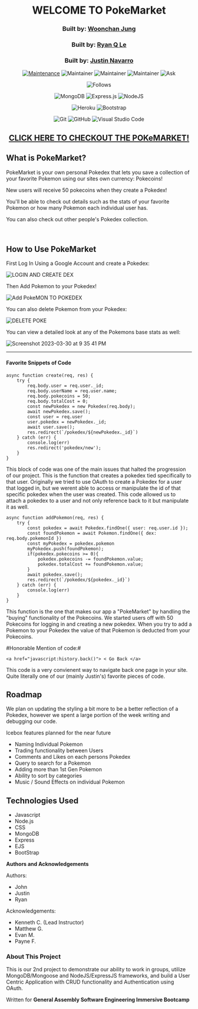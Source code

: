 <div align="center">

# WELCOME TO PokeMarket
### Built by: **[Woonchan Jung](https://www.linkedin.com/in/woonchanjung/)**
### Built by: **[Ryan Q Le](https://www.linkedin.com/in/ryanqle/)**
### Built by: **[Justin Navarro](https://www.linkedin.com/in/justin-navarro/)**

[![Maintenance](https://img.shields.io/badge/Maintained%3F-yes-green.svg)](https://GitHub.com/Naereen/StrapDown.js/graphs/commit-activity)
![Maintainer](https://img.shields.io/badge/Maintainer-woonchanjung-blue)
![Maintainer](https://img.shields.io/badge/Maintainer-ryanqle-blue)
![Maintainer](https://img.shields.io/badge/Maintainer-justinnavarr0-blue)
![Ask](https://img.shields.io/badge/Ask%20me-anything-1abc9c.svg)

![Follows](https://img.shields.io/github/followers/ryanqle.svg?style=social&label=Follow&maxAge=2592000)

![MongoDB](https://img.shields.io/badge/MongoDB-%234ea94b.svg?style=for-the-badge&logo=mongodb&logoColor=white)
![Express.js](https://img.shields.io/badge/express.js-%23404d59.svg?style=for-the-badge&logo=express&logoColor=%2361DAFB)
![NodeJS](https://img.shields.io/badge/node.js-6DA55F?style=for-the-badge&logo=node.js&logoColor=white)

![Heroku](https://img.shields.io/badge/heroku-%23430098.svg?style=for-the-badge&logo=heroku&logoColor=white)
![Bootstrap](https://img.shields.io/badge/bootstrap-%23563D7C.svg?style=for-the-badge&logo=bootstrap&logoColor=white)

![Git](https://img.shields.io/badge/GIT-E44C30?style=for-the-badge&logo=git&logoColor=white)
![GitHub](https://img.shields.io/badge/GitHub-100000?style=for-the-badge&logo=github&logoColor=white)
![Visual Studio Code](https://img.shields.io/badge/Visual_Studio_Code-0078D4?style=for-the-badge&logo=visual%20studio%20code&logoColor=white)


## **[CLICK HERE TO CHECKOUT THE POKeMARKET!](https://pokemarket.herokuapp.com/pokemon)**
</div>

## What is PokeMarket?
PokeMarket is your own personal Pokedex that lets you save a collection of your favorite Pokemon using our sites own currency: Pokecoins! 

New users will receive 50 pokecoins when they create a Pokedex!

You'll be able to check out details such as the stats of your favorite Pokemon or how many Pokemon each individual user has. 

You can also check out other people's Pokedex collection.

<br />

## How to Use PokeMarket

First Log In Using a Google Account and create a Pokedex:

![LOGIN AND CREATE DEX](https://user-images.githubusercontent.com/107282884/229020774-1a244e1f-c0b0-459f-93ef-ff2aff930c23.gif)

Then Add Pokemon to your Pokedex!

![Add PokeMON TO POKEDEX](https://user-images.githubusercontent.com/107282884/229021275-e0912f5d-b6b1-4b39-95e6-5733ca3f1622.gif)

You can also delete Pokemon from your Pokedex:

![DELETE POKE](https://user-images.githubusercontent.com/107282884/229021883-75e65d8c-0760-4a70-b051-04e4203a748c.gif)

You can view a detailed look at any of the Pokemons base stats as well:

![Screenshot 2023-03-30 at 9 35 41 PM](https://user-images.githubusercontent.com/107282884/229023571-eb029f35-f25c-45cd-8661-318335212e16.png)

**  **


#### Favorite Snippets of Code
```
async function create(req, res) {
    try {
        req.body.user = req.user._id;
        req.body.userName = req.user.name;
        req.body.pokecoins = 50;
        req.body.totalCost = 0;
        const newPokedex = new Pokedex(req.body);
        await newPokedex.save();
        const user = req.user
        user.pokedex = newPokedex._id;
        await user.save();
        res.redirect(`/pokedex/${newPokedex._id}`)
    } catch (err) {
        console.log(err)
        res.redirect('pokedex/new');
    }
}
```

This block of code was one of the main issues that halted the progression of our project. This is the function that creates a pokedex tied specifically to that user. Originally we tried to use OAuth to create a Pokedex for a user that logged in, but we werent able to access or manipulate the id of that specific pokedex when the user was created. This code allowed us to attach a pokedex to a user and not only reference back to it but manipulate it as well.     

```
async function addPokemon(req, res) {
    try {
        const pokedex = await Pokedex.findOne({ user: req.user.id });
        const foundPokemon = await Pokemon.findOne({ dex: req.body.pokemonId })
        const myPokedex = pokedex.pokemon
        myPokedex.push(foundPokemon);
        if(pokedex.pokecoins >= 0){
            pokedex.pokecoins -= foundPokemon.value;
            pokedex.totalCost += foundPokemon.value;
        }
        await pokedex.save();
        res.redirect(`/pokedex/${pokedex._id}`)
    } catch (err) {
        console.log(err)
    }
}
```

This function is the one that makes our app a "PokeMarket" by handling the "buying" functionality of the Pokecoins. We started users off with 50 Pokecoins for logging in and creating a new pokedex. When you try to add a Pokemon to your Pokedex the value of that Pokemon is deducted from your Pokecoins. 

#Honorable Mention of code:#
```
<a href="javascript:history.back()"> < Go Back </a>
```
This code is a very convienent way to navigate back one page in your site. Quite literally one of our (mainly Justin's) favorite pieces of code.  

## Roadmap

We plan on updating the styling a bit more to be a better reflection of a Pokedex, however we spent a large portion of the week writing and debugging our code. 

Icebox features planned for the near future
- Naming Individual Pokemon
- Trading functionality between Users
- Comments and Likes on each persons Pokedex
- Query to search for a Pokemon
- Adding more than 1st Gen Pokemon
- Ability to sort by categories
- Music / Sound Effects on individual Pokemon

## Technologies Used
- Javascript
- Node.js
- CSS
- MongoDB
- Express
- EJS
- BootStrap

**Authors and Acknowledgements**

Authors:
- John
- Justin
- Ryan

Acknowledgements: 
- Kenneth C. (Lead Instructor)
- Matthew G. 
- Evan M.
- Payne F.

### About This Project

This is our 2nd project to demonstrate our ability to work in groups, utilize MongoDB/Mongoose and NodeJS/ExpressJS frameworks, and build a User Centric Application with CRUD functionality and Authentication using OAuth.

Written for **General Assembly Software Engineering Immersive Bootcamp**
